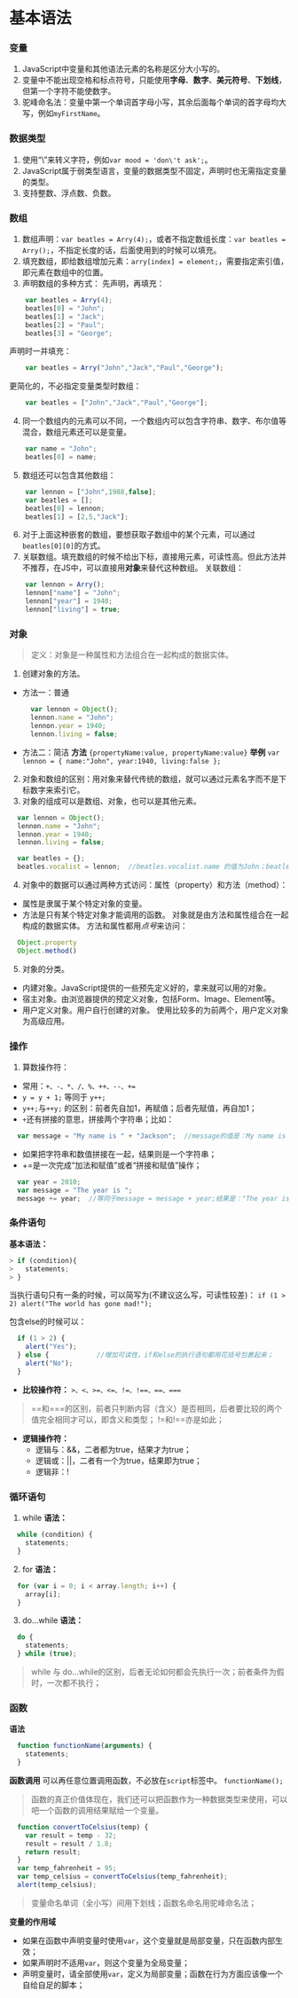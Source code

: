 # 基本语法

### 变量

1. JavaScript中变量和其他语法元素的名称是区分大小写的。
2. 变量中不能出现空格和标点符号，只能使用**字母**、**数字**、**美元符号**、**下划线**，但第一个字符不能使数字。
3. 驼峰命名法：变量中第一个单词首字母小写，其余后面每个单词的首字母均大写，例如``myFirstName``。

### 数据类型

1. 使用“\”来转义字符，例如``var mood = 'don\'t ask';``。
2. JavaScript属于弱类型语言，变量的数据类型不固定，声明时也无需指定变量的类型。
3. 支持整数、浮点数、负数。

### 数组

1. 数组声明：``var beatles = Arry(4);``，或者不指定数组长度：``var beatles = Arry();``，不指定长度的话，后面使用到的时候可以填充。
2. 填充数组，即给数组增加元素：``arry[index] = element;``，需要指定索引值，即元素在数组中的位置。
3. 声明数组的多种方式：
先声明，再填充：
````js
    var beatles = Arry(4);
    beatles[0] = "John";
    beatles[1] = "Jack";
    beatles[2] = "Paul";
    beatles[3] = "George";
````

声明时一并填充：
````js
    var beatles = Arry("John","Jack","Paul","George");
````

更简化的，不必指定变量类型时数组：
````js
    var beatles = ["John","Jack","Paul","George"];
````

4. 同一个数组内的元素可以不同，一个数组内可以包含字符串、数字、布尔值等混合，数组元素还可以是变量。
````js
    var name = "John";
    beatles[0] = name;
````

5. 数组还可以包含其他数组：
````js
    var lennon = ["John",1988,false];
    var beatles = [];
    beatles[0] = lennon;
    beatles[1] = [2,5,"Jack"];
````
6. 对于上面这种嵌套的数组，要想获取子数组中的某个元素，可以通过``beatles[0][0]``的方式。
7. 关联数组。填充数组的时候不给出下标，直接用元素，可读性高。但此方法并不推荐，在JS中，可以直接用**对象**来替代这种数组。
关联数组：
````js
    var lennon = Arry();
    lennon["name"] = "John";
    lennon["year"] = 1940;
    lennon["living"] = true;
````

### 对象
> 定义：对象是一种属性和方法组合在一起构成的数据实体。

1. 创建对象的方法。
  * 方法一：普通
    ````js
      var lennon = Object();
      lennon.name = "John";
      lennon.year = 1940;
      lennon.living = false;
    ````
  * 方法二：简洁
    **方法**
    ``{propertyName:value, propertyName:value}``
    **举例**
    ``var lennon = { name:"John", year:1940, living:false };``
2. 对象和数组的区别：用对象来替代传统的数组，就可以通过元素名字而不是下标数字来索引它。
3. 对象的组成可以是数组、对象，也可以是其他元素。
````js
  var lennon = Object();
  lennon.name = "John";
  lennon.year = 1940;
  lennon.living = false;

  var beatles = {};
  beatles.vocalist = lennon;  //beatles.vocalist.name 的值为John；beatles.vocalist.year的值为1940；
````

4. 对象中的数据可以通过两种方式访问：属性（property）和方法（method）：
  * 属性是隶属于某个特定对象的变量。
  * 方法是只有某个特定对象才能调用的函数。
对象就是由方法和属性组合在一起构成的数据实体。
方法和属性都用*点号*来访问：
````js
  Object.property
  Object.method()
````

5. 对象的分类。
  * 内建对象。JavaScript提供的一些预先定义好的，拿来就可以用的对象。
  * 宿主对象。由浏览器提供的预定义对象，包括Form、Image、Element等。
  * 用户定义对象。用户自行创建的对象。
使用比较多的为前两个，用户定义对象为高级应用。

### 操作

1. 算数操作符：
* 常用：``+、-、*、/、%、++、--、+=``
* ``y = y + 1;`` 等同于 ``y++;``
* ``y++;``与``++y;`` 的区别：前者先自加1，再赋值；后者先赋值，再自加1；
* ``+``还有拼接的意思，拼接两个字符串；比如：
````js
  var message = "My name is " + "Jackson";  //message的值是：My name is Jackson
````
* 如果把字符串和数值拼接在一起，结果则是一个字符串；
* +=是一次完成“加法和赋值”或者“拼接和赋值”操作；
````js
  var year = 2010;
  var message = "The year is ";
  message += year;  //等同于message = message + year;结果是："The year is 2010"
````

### 条件语句
**基本语法：**
````js
> if (condition){
>   statements;
> }
````
当执行语句只有一条的时候，可以简写为(不建议这么写，可读性较差)：
``if (1 > 2) alert("The world has gone mad!");``

包含else的时候可以：
````js
  if (1 > 2) {
    alert("Yes");
  } else {            //增加可读性，if和else的执行语句都用花括号包裹起来；
    alert("No");
  }
````

* **比较操作符：**
``>、<、>=、<=、!=、!==、==、===``

> ==和===的区别，前者只判断内容（含义）是否相同，后者要比较的两个值完全相同才可以，即含义和类型；
> !=和!==亦是如此；

* **逻辑操作符：**
  * 逻辑与：&&，二者都为true，结果才为true；
  * 逻辑或：||，二者有一个为true，结果即为true；
  * 逻辑非：!

### 循环语句

1. while
**语法：**
````js
  while (condition) {
    statements;
  }
````

2. for
**语法：**
````js
  for (var i = 0; i < array.length; i++) {
    array[i];
  }
````

3. do...while
**语法：**
````js
  do {
    statements;
  } while (true);
````

> while 与 do...while的区别，后者无论如何都会先执行一次；前者条件为假时，一次都不执行；

### 函数
**语法**
````js
  function functionName(arguments) {
    statements;
  }
````

**函数调用**
可以再任意位置调用函数，不必放在``script``标签中。
``functionName();``

> 函数的真正价值体现在，我们还可以把函数作为一种数据类型来使用，可以吧一个函数的调用结果赋给一个变量。
````js
  function convertToCelsius(temp) {
    var result = temp - 32;
    result = result / 1.8;
    return result;
  }
  var temp_fahrenheit = 95;
  var temp_celsius = convertToCelsius(temp_fahrenheit);
  alert(temp_celsius);
````

> 变量命名单词（全小写）间用下划线；函数名命名用驼峰命名法；

**变量的作用域**

* 如果在函数中声明变量时使用``var``，这个变量就是局部变量，只在函数内部生效；
* 如果声明时不适用``var``，则这个变量为全局变量；
* 声明变量时，请全部使用``var``，定义为局部变量；函数在行为方面应该像一个自给自足的脚本；

